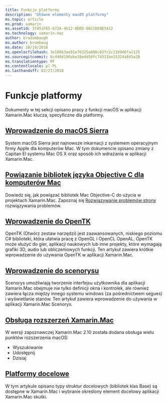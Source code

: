 ```yaml
---
title: Funkcje platformy
description: "Główne elementy macOS platformy"
ms.topic: article
ms.prod: xamarin
ms.assetid: 37451F65-672A-4512-8DDD-06CCDE9E5A12
ms.technology: xamarin-mac
author: bradumbaugh
ms.author: brumbaug
ms.date: 10/19/2016
ms.openlocfilehash: 3e18863ae91e76325a088c83fc2c11b9d6fa1125
ms.sourcegitcommit: 6cd40d190abe38edd50fc74331be15324a845a28
ms.translationtype: MT
ms.contentlocale: pl-PL
ms.lasthandoff: 02/27/2018
---
```

# <a name="platform-features"></a>Funkcje platformy

Dokumenty w tej sekcji opisano pracy z funkcji macOS w aplikacji Xamarin.Mac klucza, specyficzne dla platformy.


## <a name="introduction-to-macos-sierramacplatformintroduction-to-macos-sierraindexmd"></a>[Wprowadzenie do macOS Sierra](~/mac/platform/introduction-to-macos-sierra/index.md)

System macOS Sierra jest najnowsze inkarnacji z systemem operacyjnym firmy Apple dla komputerów Mac. W tym dokumencie opisano zmiany z Capitan El systemu Mac OS X oraz sposób ich wdrażania w aplikacji Xamarin.Mac.

## <a name="binding-objective-c-libraries-for-macbindingmd"></a>[Powiązanie bibliotek języka Objective C dla komputerów Mac](binding.md)

Dowiedz się, jak powiązać bibliotek Mac Objective-C do użycia w projektach Xamarin.Mac.
Zapoznaj się [Rozwiązywanie problemów strony](~/cross-platform/macios/binding/troubleshooting.md) rozwiązywania problemów.

## <a name="introduction-to-opentkmacplatformopentkmd"></a>[Wprowadzenie do OpenTK](~/mac/platform/opentk.md)

OpenTK (Otwórz zestaw narzędzi) jest zaawansowanych, niskiego poziomu C# biblioteki, która ułatwia pracę z OpenGL i OpenCL OpenAL. OpenTK może służyć do gier, aplikacji naukowych lub inne projekty, które wymagają grafiki 3D, audio lub obliczeniowych funkcji. Ten artykuł zawiera krótkie wprowadzenie do używania OpenTK w aplikacji Xamarin.Mac.


## <a name="introduction-to-storyboardsmacplatformstoryboardsindexmd"></a>[Wprowadzenie do scenorysu](~/mac/platform/storyboards/index.md)

Scenorys umożliwiają tworzenie interfejsu użytkownika dla aplikacji Xamarin.Mac obejmuje nie tylko definicji okna i kontrolek, ale również zawiera łącza między innego systemu windows (za pośrednictwem segues) i wyświetlanie stanów. Ten artykuł zawiera wprowadzenie do używania w aplikacji Xamarin.Mac Scenorys.

## <a name="xamarinmac-extension-supportmacplatformextensionsmd"></a>[Obsługa rozszerzeń Xamarin.Mac](~/mac/platform/extensions.md)

W wersji zapoznawczej Xamarin.Mac 2.10 została dodana obsługa wielu punktów rozszerzenia macOS:

- Wyszukiwanie
- Udostępnij
- Dzisiaj

## <a name="target-frameworksmacplatformtarget-frameworkmd"></a>[Platformy docelowe](~/mac/platform/target-framework.md)

W tym artykule opisano typy struktur docelowych (bibliotek klas Base) są dostępne w Xamarin.Mac i wybranie określony element docelowy aplikacji Xamarin.Mac skutki.
